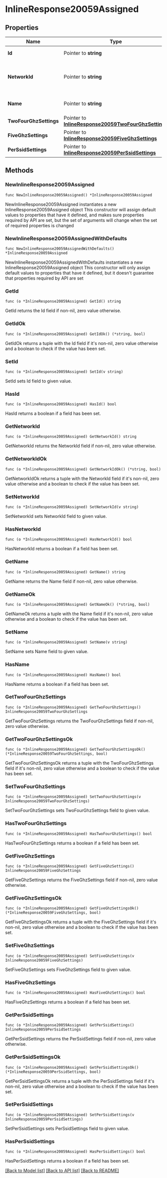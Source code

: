 # InlineResponse20059Assigned

## Properties

Name | Type | Description | Notes
------------ | ------------- | ------------- | -------------
**Id** | Pointer to **string** | ID of the RF Profile. | [optional] 
**NetworkId** | Pointer to **string** | ID of network this RF Profile belongs in. | [optional] 
**Name** | Pointer to **string** | The name of the profile. | [optional] 
**TwoFourGhzSettings** | Pointer to [**InlineResponse20059TwoFourGhzSettings**](InlineResponse20059TwoFourGhzSettings.md) |  | [optional] 
**FiveGhzSettings** | Pointer to [**InlineResponse20059FiveGhzSettings**](InlineResponse20059FiveGhzSettings.md) |  | [optional] 
**PerSsidSettings** | Pointer to [**InlineResponse20059PerSsidSettings**](InlineResponse20059PerSsidSettings.md) |  | [optional] 

## Methods

### NewInlineResponse20059Assigned

`func NewInlineResponse20059Assigned() *InlineResponse20059Assigned`

NewInlineResponse20059Assigned instantiates a new InlineResponse20059Assigned object
This constructor will assign default values to properties that have it defined,
and makes sure properties required by API are set, but the set of arguments
will change when the set of required properties is changed

### NewInlineResponse20059AssignedWithDefaults

`func NewInlineResponse20059AssignedWithDefaults() *InlineResponse20059Assigned`

NewInlineResponse20059AssignedWithDefaults instantiates a new InlineResponse20059Assigned object
This constructor will only assign default values to properties that have it defined,
but it doesn't guarantee that properties required by API are set

### GetId

`func (o *InlineResponse20059Assigned) GetId() string`

GetId returns the Id field if non-nil, zero value otherwise.

### GetIdOk

`func (o *InlineResponse20059Assigned) GetIdOk() (*string, bool)`

GetIdOk returns a tuple with the Id field if it's non-nil, zero value otherwise
and a boolean to check if the value has been set.

### SetId

`func (o *InlineResponse20059Assigned) SetId(v string)`

SetId sets Id field to given value.

### HasId

`func (o *InlineResponse20059Assigned) HasId() bool`

HasId returns a boolean if a field has been set.

### GetNetworkId

`func (o *InlineResponse20059Assigned) GetNetworkId() string`

GetNetworkId returns the NetworkId field if non-nil, zero value otherwise.

### GetNetworkIdOk

`func (o *InlineResponse20059Assigned) GetNetworkIdOk() (*string, bool)`

GetNetworkIdOk returns a tuple with the NetworkId field if it's non-nil, zero value otherwise
and a boolean to check if the value has been set.

### SetNetworkId

`func (o *InlineResponse20059Assigned) SetNetworkId(v string)`

SetNetworkId sets NetworkId field to given value.

### HasNetworkId

`func (o *InlineResponse20059Assigned) HasNetworkId() bool`

HasNetworkId returns a boolean if a field has been set.

### GetName

`func (o *InlineResponse20059Assigned) GetName() string`

GetName returns the Name field if non-nil, zero value otherwise.

### GetNameOk

`func (o *InlineResponse20059Assigned) GetNameOk() (*string, bool)`

GetNameOk returns a tuple with the Name field if it's non-nil, zero value otherwise
and a boolean to check if the value has been set.

### SetName

`func (o *InlineResponse20059Assigned) SetName(v string)`

SetName sets Name field to given value.

### HasName

`func (o *InlineResponse20059Assigned) HasName() bool`

HasName returns a boolean if a field has been set.

### GetTwoFourGhzSettings

`func (o *InlineResponse20059Assigned) GetTwoFourGhzSettings() InlineResponse20059TwoFourGhzSettings`

GetTwoFourGhzSettings returns the TwoFourGhzSettings field if non-nil, zero value otherwise.

### GetTwoFourGhzSettingsOk

`func (o *InlineResponse20059Assigned) GetTwoFourGhzSettingsOk() (*InlineResponse20059TwoFourGhzSettings, bool)`

GetTwoFourGhzSettingsOk returns a tuple with the TwoFourGhzSettings field if it's non-nil, zero value otherwise
and a boolean to check if the value has been set.

### SetTwoFourGhzSettings

`func (o *InlineResponse20059Assigned) SetTwoFourGhzSettings(v InlineResponse20059TwoFourGhzSettings)`

SetTwoFourGhzSettings sets TwoFourGhzSettings field to given value.

### HasTwoFourGhzSettings

`func (o *InlineResponse20059Assigned) HasTwoFourGhzSettings() bool`

HasTwoFourGhzSettings returns a boolean if a field has been set.

### GetFiveGhzSettings

`func (o *InlineResponse20059Assigned) GetFiveGhzSettings() InlineResponse20059FiveGhzSettings`

GetFiveGhzSettings returns the FiveGhzSettings field if non-nil, zero value otherwise.

### GetFiveGhzSettingsOk

`func (o *InlineResponse20059Assigned) GetFiveGhzSettingsOk() (*InlineResponse20059FiveGhzSettings, bool)`

GetFiveGhzSettingsOk returns a tuple with the FiveGhzSettings field if it's non-nil, zero value otherwise
and a boolean to check if the value has been set.

### SetFiveGhzSettings

`func (o *InlineResponse20059Assigned) SetFiveGhzSettings(v InlineResponse20059FiveGhzSettings)`

SetFiveGhzSettings sets FiveGhzSettings field to given value.

### HasFiveGhzSettings

`func (o *InlineResponse20059Assigned) HasFiveGhzSettings() bool`

HasFiveGhzSettings returns a boolean if a field has been set.

### GetPerSsidSettings

`func (o *InlineResponse20059Assigned) GetPerSsidSettings() InlineResponse20059PerSsidSettings`

GetPerSsidSettings returns the PerSsidSettings field if non-nil, zero value otherwise.

### GetPerSsidSettingsOk

`func (o *InlineResponse20059Assigned) GetPerSsidSettingsOk() (*InlineResponse20059PerSsidSettings, bool)`

GetPerSsidSettingsOk returns a tuple with the PerSsidSettings field if it's non-nil, zero value otherwise
and a boolean to check if the value has been set.

### SetPerSsidSettings

`func (o *InlineResponse20059Assigned) SetPerSsidSettings(v InlineResponse20059PerSsidSettings)`

SetPerSsidSettings sets PerSsidSettings field to given value.

### HasPerSsidSettings

`func (o *InlineResponse20059Assigned) HasPerSsidSettings() bool`

HasPerSsidSettings returns a boolean if a field has been set.


[[Back to Model list]](../README.md#documentation-for-models) [[Back to API list]](../README.md#documentation-for-api-endpoints) [[Back to README]](../README.md)


